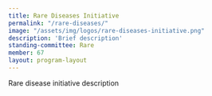 ```yaml
---
title: Rare Diseases Initiative
permalink: "/rare-diseases/"
image: "/assets/img/logos/rare-diseases-initiative.png"
description: 'Brief description'
standing-committee: Rare
member: 67
layout: program-layout
---
```


Rare disease initiative description 
